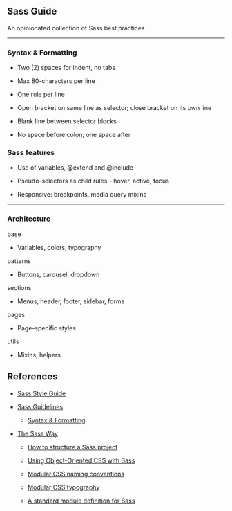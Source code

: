 ## Sass Guide

An opinionated collection of Sass best practices

---

### Syntax & Formatting

- Two (2) spaces for indent, no tabs

- Max 80-characters per line

- One rule per line

- Open bracket on same line as selector; close bracket on its own line

- Blank line between selector blocks

- No space before colon; one space after

### Sass features

- Use of variables, @extend and @include

- Pseudo-selectors as child rules - hover, active, focus

- Responsive: breakpoints, media query mixins

---

### Architecture

base

  - Variables, colors, typography

patterns

  - Buttons, carousel, dropdown

sections

  - Menus, header, footer, sidebar, forms

pages

  - Page-specific styles

utils

  - Mixins, helpers

## References

- [Sass Style Guide](https://css-tricks.com/sass-style-guide/)

- [Sass Guidelines](http://sass-guidelin.es)

  - [Syntax & Formatting](http://sass-guidelin.es/#syntax--formatting)


- [The Sass Way](http://thesassway.com/)

  - [How to structure a Sass project](http://thesassway.com/beginner/how-to-structure-a-sass-project)

  - [Using Object-Oriented CSS with Sass](http://thesassway.com/intermediate/using-object-oriented-css-with-sass)

  - [Modular CSS naming conventions](http://thesassway.com/advanced/modular-css-naming-conventions)

  - [Modular CSS typography](http://thesassway.com/advanced/modular-css-typography)

  - [A standard module definition for Sass](http://thesassway.com/intermediate/a-standard-module-definition-for-sass)
